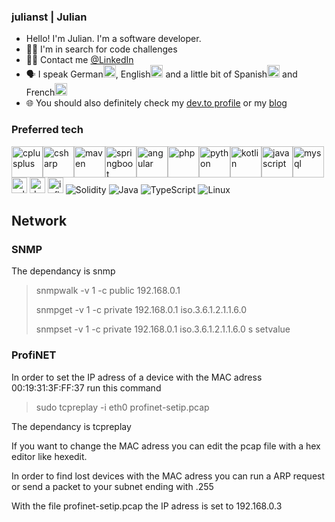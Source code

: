 ### julianst | Julian

- Hello! I'm Julian. I'm a software developer.
- :man_student: I'm in search for code challenges
- :man_technologist: Contact me [@LinkedIn](https://www.linkedin.com/in/juliansteinbock/)
- 🗣️ I speak German<img src="https://raw.githubusercontent.com/csmoore/country-flag-icons/master/country-flags-4x3-svg/de.svg" alt="de" width="20"/>, English<img src="https://raw.githubusercontent.com/csmoore/country-flag-icons/master/country-flags-4x3-svg/gb.svg" alt="english" width="20"/> and a little bit of Spanish<img src="https://raw.githubusercontent.com/csmoore/country-flag-icons/master/country-flags-4x3-svg/es.svg" alt="esp" width="20"/> and French<img src="https://raw.githubusercontent.com/csmoore/country-flag-icons/master/country-flags-4x3-svg/fr.svg" alt="fr" width="20"/>
- :globe_with_meridians: You should also definitely check my [dev.to profile](https://dev.to/julianst) or my [blog](https://kindle-new.blogspot.com/)

### Preferred tech

<img src="https://simpleicons.org/icons/cplusplus.svg" alt="cplusplus" width="50"/><img src="https://simpleicons.org/icons/sharp.svg" alt="csharp" width="50"/><img src="https://simpleicons.org/icons/apachemaven.svg" alt="maven" width="50"/><img src="https://simpleicons.org/icons/springboot.svg" alt="springboot" width="50"/><img src="https://simpleicons.org/icons/angular.svg" alt="angular" width="50"/><img src="https://simpleicons.org/icons/php.svg" alt="php" width="50"/><img src="https://simpleicons.org/icons/python.svg" alt="python" width="50"/><img src="https://simpleicons.org/icons/kotlin.svg" alt="kotlin" width="50"/><img src="https://simpleicons.org/icons/javascript.svg" alt="javascript" width="50"/><img src="https://simpleicons.org/icons/mysql.svg" alt="mysql" width="50"/>
<br><img src="https://simpleicons.org/icons/selenium.svg" alt="selenium" width="25"/>
<img src="https://simpleicons.org/icons/dotnet.svg" alt="dotnet" width="25"/>
<img src="https://simpleicons.org/icons/influxdb.svg" alt="influxdb" width="25"/>
![Solidity](https://img.shields.io/badge/Solidity-%23363636.svg?style=for-the-badge&logo=solidity&logoColor=white)
![Java](https://img.shields.io/badge/java-000000?style=for-the-badge&logo=java&logoColor=white)
![TypeScript](https://img.shields.io/badge/typescript-%23007ACC.svg?style=for-the-badge&logo=typescript&logoColor=white)
![Linux](https://img.shields.io/badge/Linux-FCC624?style=for-the-badge&logo=linux&logoColor=black)

## Network

### SNMP

The dependancy is snmp 

>snmpwalk -v 1 -c public 192.168.0.1
>
>snmpget -v 1 -c private 192.168.0.1 iso.3.6.1.2.1.1.6.0 
>
>snmpset -v 1 -c private 192.168.0.1 iso.3.6.1.2.1.1.6.0 s setvalue

### ProfiNET

In order to set the IP adress of a device with the MAC adress 00:19:31:3F:FF:37 run this command

>sudo tcpreplay -i eth0 profinet-setip.pcap

The dependancy is tcpreplay

If you want to change the MAC adress you can edit the pcap file with a hex editor like hexedit.

In order to find lost devices with the MAC adress you can run a ARP request or send a packet to your subnet ending with .255

With the file profinet-setip.pcap the IP adress is set to 192.168.0.3
